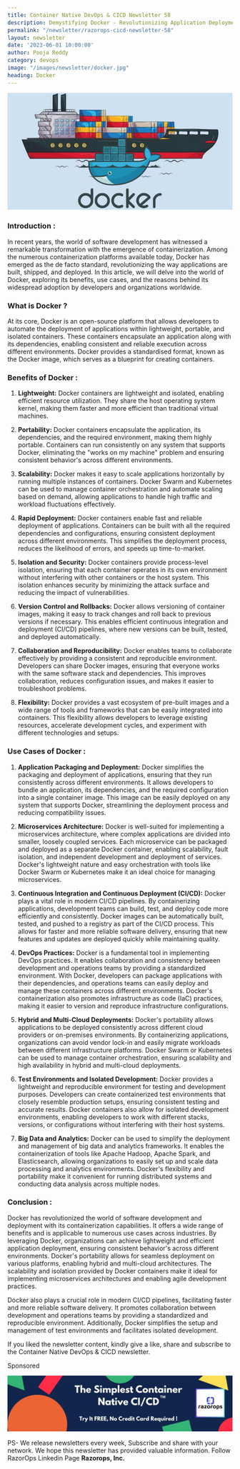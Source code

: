 ```yaml
---
title: Container Native DevOps & CICD Newsletter 58
description: Demystifying Docker - Revolutionizing Application Deployment and Scalability
permalink: "/newsletter/razorops-cicd-newsletter-58"
layout: newsletter
date: '2023-06-01 10:00:00'
author: Pooja Reddy
category: devops
image: "/images/newsletter/docker.jpg"
heading: Docker
---
```


![](/images/newsletter/docker.jpg)
<br>


### <b>Introduction :</b>

In recent years, the world of software development has witnessed a remarkable transformation with the emergence of containerization. Among the numerous containerization platforms available today, Docker has emerged as the de facto standard, revolutionizing the way applications are built, shipped, and deployed. In this article, we will delve into the world of Docker, exploring its benefits, use cases, and the reasons behind its widespread adoption by developers and organizations worldwide.

### <b> What is Docker ?</b>

At its core, Docker is an open-source platform that allows developers to automate the deployment of applications within lightweight, portable, and isolated containers. These containers encapsulate an application along with its dependencies, enabling consistent and reliable execution across different environments. Docker provides a standardised format, known as the Docker image, which serves as a blueprint for creating containers.

### <b>Benefits of Docker :</b>

1. **Lightweight:** Docker containers are lightweight and isolated, enabling efficient resource utilization. They share the host operating system kernel, making them faster and more efficient than traditional virtual machines.

2. **Portability:** Docker containers encapsulate the application, its dependencies, and the required environment, making them highly portable. Containers can run consistently on any system that supports Docker, eliminating the "works on my machine" problem and ensuring consistent behavior's across different environments.

3. **Scalability:** Docker makes it easy to scale applications horizontally by running multiple instances of containers. Docker Swarm and Kubernetes can be used to manage container orchestration and automate scaling based on demand, allowing applications to handle high traffic and workload fluctuations effectively.

4. **Rapid Deployment:** Docker containers enable fast and reliable deployment of applications. Containers can be built with all the required dependencies and configurations, ensuring consistent deployment across different environments. This simplifies the deployment process, reduces the likelihood of errors, and speeds up time-to-market.

5. **Isolation and Security:** Docker containers provide process-level isolation, ensuring that each container operates in its own environment without interfering with other containers or the host system. This isolation enhances security by minimizing the attack surface and reducing the impact of vulnerabilities.

6. **Version Control and Rollbacks:** Docker allows versioning of container images, making it easy to track changes and roll back to previous versions if necessary. This enables efficient continuous integration and deployment (CI/CD) pipelines, where new versions can be built, tested, and deployed automatically.

7. **Collaboration and Reproducibility:** Docker enables teams to collaborate effectively by providing a consistent and reproducible environment. Developers can share Docker images, ensuring that everyone works with the same software stack and dependencies. This improves collaboration, reduces configuration issues, and makes it easier to troubleshoot problems.

8. **Flexibility:** Docker provides a vast ecosystem of pre-built images and a wide range of tools and frameworks that can be easily integrated into containers. This flexibility allows developers to leverage existing resources, accelerate development cycles, and experiment with different technologies and setups.

### <b>Use Cases of Docker :</b>

1. **Application Packaging and Deployment:** Docker simplifies the packaging and deployment of applications, ensuring that they run consistently across different environments. It allows developers to bundle an application, its dependencies, and the required configuration into a single container image. This image can be easily deployed on any system that supports Docker, streamlining the deployment process and reducing compatibility issues.

2. **Microservices Architecture:** Docker is well-suited for implementing a microservices architecture, where complex applications are divided into smaller, loosely coupled services. Each microservice can be packaged and deployed as a separate Docker container, enabling scalability, fault isolation, and independent development and deployment of services. Docker's lightweight nature and easy orchestration with tools like Docker Swarm or Kubernetes make it an ideal choice for managing microservices.

3. **Continuous Integration and Continuous Deployment (CI/CD):** Docker plays a vital role in modern CI/CD pipelines. By containerizing applications, development teams can build, test, and deploy code more efficiently and consistently. Docker images can be automatically built, tested, and pushed to a registry as part of the CI/CD process. This allows for faster and more reliable software delivery, ensuring that new features and updates are deployed quickly while maintaining quality.

4. **DevOps Practices:** Docker is a fundamental tool in implementing DevOps practices. It enables collaboration and consistency between development and operations teams by providing a standardized environment. With Docker, developers can package applications with their dependencies, and operations teams can easily deploy and manage these containers across different environments. Docker's containerization also promotes infrastructure as code (IaC) practices, making it easier to version and reproduce infrastructure configurations.

5. **Hybrid and Multi-Cloud Deployments:** Docker's portability allows applications to be deployed consistently across different cloud providers or on-premises environments. By containerizing applications, organizations can avoid vendor lock-in and easily migrate workloads between different infrastructure platforms. Docker Swarm or Kubernetes can be used to manage container orchestration, ensuring scalability and high availability in hybrid and multi-cloud deployments.

6. **Test Environments and Isolated Development:** Docker provides a lightweight and reproducible environment for testing and development purposes. Developers can create containerized test environments that closely resemble production setups, ensuring consistent testing and accurate results. Docker containers also allow for isolated development environments, enabling developers to work with different stacks, versions, or configurations without interfering with their host systems.

7. **Big Data and Analytics:** Docker can be used to simplify the deployment and management of big data and analytics frameworks. It enables the containerization of tools like Apache Hadoop, Apache Spark, and Elasticsearch, allowing organizations to easily set up and scale data processing and analytics environments. Docker's flexibility and portability make it convenient for running distributed systems and conducting data analysis across multiple nodes.

### <b>Conclusion :</b>

Docker has revolutionized the world of software development and deployment with its containerization capabilities. It offers a wide range of benefits and is applicable to numerous use cases across industries. By leveraging Docker, organizations can achieve lightweight and efficient application deployment, ensuring consistent behavior's across different environments. Docker's portability allows for seamless deployment on various platforms, enabling hybrid and multi-cloud architectures. The scalability and isolation provided by Docker containers make it ideal for implementing microservices architectures and enabling agile development practices.

Docker also plays a crucial role in modern CI/CD pipelines, facilitating faster and more reliable software delivery. It promotes collaboration between development and operations teams by providing a standardized and reproducible environment. Additionally, Docker simplifies the setup and management of test environments and facilitates isolated development.

If you liked the newsletter content, kindly give a like, share and subscribe to the Container Native DevOps & CICD newsletter.

Sponsored

![Logo](/images/newsletter/simplest-native-cicd-logo.jpg)

PS- We release newsletters every week,  Subscribe and share with your network. We hope this newsletter has provided valuable information. Follow RazorOps Linkedin Page
<a href="https://www.linkedin.com/company/razorops/" target=_blank style="text-decoration: none"> **Razorops, Inc.**</a>